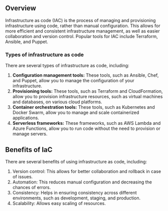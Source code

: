 ## Overview

Infrastructure as code (IAC) is the process of managing and provisioning infrastructure using code, rather than manual configuration. This allows for more efficient and consistent infrastructure management, as well as easier collaboration and version control. Popular tools for IAC include Terraform, Ansible, and Puppet.

### Types of infrastructure as code

There are several types of infrastructure as code, including:

1. **Configuration management tools:** These tools, such as Ansible, Chef, and Puppet, allow you to manage the configuration of your infrastructure. 
2. **Provisioning tools:** These tools, such as Terraform and CloudFormation, allow you to provision infrastructure resources, such as virtual machines and databases, on various cloud platforms.
3. **Container orchestration tools:** These tools, such as Kubernetes and Docker Swarm, allow you to manage and scale containerized applications.
4. **Serverless frameworks:** These frameworks, such as AWS Lambda and Azure Functions, allow you to run code without the need to provision or manage servers.

## Benefits of IaC

There are several benefits of using infrastructure as code, including:

1. Version control: This allows for better collaboration and rollback in case of issues.
2. Automation: This reduces manual configuration and decreasing the chances of errors.
3. Consistency: Helps in ensuring consistency across different environments, such as development, staging, and production.
4. Scalability: Allows easy scaling of resources.